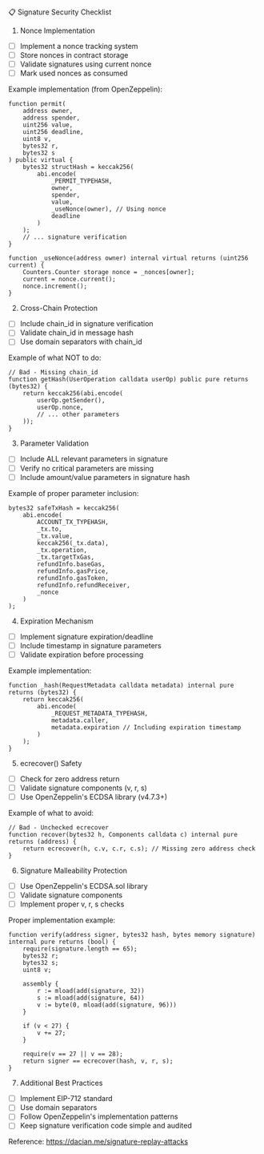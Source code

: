 📋 Signature Security Checklist

1. Nonce Implementation

- [ ] Implement a nonce tracking system
- [ ] Store nonces in contract storage
- [ ] Validate signatures using current nonce
- [ ] Mark used nonces as consumed

Example implementation (from OpenZeppelin):

```solidity
function permit(
    address owner,
    address spender,
    uint256 value,
    uint256 deadline,
    uint8 v,
    bytes32 r,
    bytes32 s
) public virtual {
    bytes32 structHash = keccak256(
        abi.encode(
            _PERMIT_TYPEHASH,
            owner,
            spender,
            value,
            _useNonce(owner), // Using nonce
            deadline
        )
    );
    // ... signature verification
}

function _useNonce(address owner) internal virtual returns (uint256 current) {
    Counters.Counter storage nonce = _nonces[owner];
    current = nonce.current();
    nonce.increment();
}
```

2. Cross-Chain Protection

- [ ] Include chain_id in signature verification
- [ ] Validate chain_id in message hash
- [ ] Use domain separators with chain_id

Example of what NOT to do:

```solidity
// Bad - Missing chain_id
function getHash(UserOperation calldata userOp) public pure returns (bytes32) {
    return keccak256(abi.encode(
        userOp.getSender(),
        userOp.nonce,
        // ... other parameters
    ));
}
```

3. Parameter Validation

- [ ] Include ALL relevant parameters in signature
- [ ] Verify no critical parameters are missing
- [ ] Include amount/value parameters in signature hash

Example of proper parameter inclusion:

```solidity
bytes32 safeTxHash = keccak256(
    abi.encode(
        ACCOUNT_TX_TYPEHASH,
        _tx.to,
        _tx.value,
        keccak256(_tx.data),
        _tx.operation,
        _tx.targetTxGas,
        refundInfo.baseGas,
        refundInfo.gasPrice,
        refundInfo.gasToken,
        refundInfo.refundReceiver,
        _nonce
    )
);
```

4. Expiration Mechanism

- [ ] Implement signature expiration/deadline
- [ ] Include timestamp in signature parameters
- [ ] Validate expiration before processing

Example implementation:

```solidity
function _hash(RequestMetadata calldata metadata) internal pure returns (bytes32) {
    return keccak256(
        abi.encode(
            _REQUEST_METADATA_TYPEHASH,
            metadata.caller,
            metadata.expiration // Including expiration timestamp
        )
    );
}
```

5. ecrecover() Safety

- [ ] Check for zero address return
- [ ] Validate signature components (v, r, s)
- [ ] Use OpenZeppelin's ECDSA library (v4.7.3+)

Example of what to avoid:

```solidity
// Bad - Unchecked ecrecover
function recover(bytes32 h, Components calldata c) internal pure returns (address) {
    return ecrecover(h, c.v, c.r, c.s); // Missing zero address check
}
```

6. Signature Malleability Protection

- [ ] Use OpenZeppelin's ECDSA.sol library
- [ ] Validate signature components
- [ ] Implement proper v, r, s checks

Proper implementation example:

```solidity
function verify(address signer, bytes32 hash, bytes memory signature) internal pure returns (bool) {
    require(signature.length == 65);
    bytes32 r;
    bytes32 s;
    uint8 v;

    assembly {
        r := mload(add(signature, 32))
        s := mload(add(signature, 64))
        v := byte(0, mload(add(signature, 96)))
    }

    if (v < 27) {
        v += 27;
    }

    require(v == 27 || v == 28);
    return signer == ecrecover(hash, v, r, s);
}
```

7. Additional Best Practices

- [ ] Implement EIP-712 standard
- [ ] Use domain separators
- [ ] Follow OpenZeppelin's implementation patterns
- [ ] Keep signature verification code simple and audited

Reference: https://dacian.me/signature-replay-attacks
